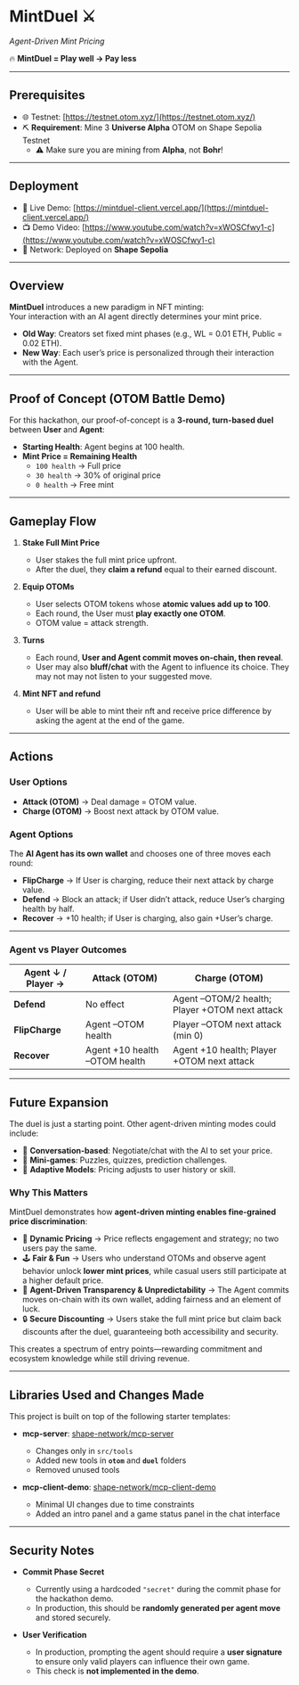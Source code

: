 # MintDuel ⚔️  
*Agent-Driven Mint Pricing*  

🔥 **MintDuel = Play well → Pay less**  

---

## Prerequisites  

- 🌐 Testnet: [https://testnet.otom.xyz/](https://testnet.otom.xyz/)  
- ⛏️ **Requirement**: Mine 3 **Universe Alpha** OTOM on Shape Sepolia Testnet  
  - ⚠️ Make sure you are mining from **Alpha**, not **Bohr**!  

---

## Deployment  

- 🚀 Live Demo: [https://mintduel-client.vercel.app/](https://mintduel-client.vercel.app/)  
- 📺 Demo Video: [https://www.youtube.com/watch?v=xWOSCfwy1-c](https://www.youtube.com/watch?v=xWOSCfwy1-c)
- 🌌 Network: Deployed on **Shape Sepolia**  

---

## Overview  

**MintDuel** introduces a new paradigm in NFT minting:  
Your interaction with an AI agent directly determines your mint price.  

- **Old Way**: Creators set fixed mint phases (e.g., WL = 0.01 ETH, Public = 0.02 ETH).  
- **New Way**: Each user’s price is personalized through their interaction with the Agent.  

---

## Proof of Concept (OTOM Battle Demo)  

For this hackathon, our proof-of-concept is a **3-round, turn-based duel** between **User** and **Agent**:  

- **Starting Health**: Agent begins at 100 health.  
- **Mint Price = Remaining Health**  
  - `100 health` → Full price  
  - `30 health` → 30% of original price  
  - `0 health` → Free mint  

---

## Gameplay Flow  

1. **Stake Full Mint Price**  
   - User stakes the full mint price upfront.  
   - After the duel, they **claim a refund** equal to their earned discount.  

2. **Equip OTOMs**  
   - User selects OTOM tokens whose **atomic values add up to 100**.  
   - Each round, the User must **play exactly one OTOM**.  
   - OTOM value = attack strength.  

3. **Turns**  
   - Each round, **User and Agent commit moves on-chain, then reveal**.  
   - User may also **bluff/chat** with the Agent to influence its choice. They may not may not listen to your suggested move.

4. **Mint NFT and refund**
   - User will be able to mint their nft and receive price difference by asking the agent at the end of the game.

---

## Actions  

### User Options  
- **Attack (OTOM)** → Deal damage = OTOM value.  
- **Charge (OTOM)** → Boost next attack by OTOM value.  

### Agent Options  
The **AI Agent has its own wallet** and chooses one of three moves each round:  
- **FlipCharge** → If User is charging, reduce their next attack by charge value.  
- **Defend** → Block an attack; if User didn’t attack, reduce User’s charging health by half.  
- **Recover** → +10 health; if User is charging, also gain +User’s charge.  

---

### Agent vs Player Outcomes  

| **Agent ↓ / Player →** | **Attack (OTOM)** | **Charge (OTOM)** |
|-------------------------|-------------------|-------------------|
| **Defend**    | No effect | Agent –OTOM/2 health; Player +OTOM next attack |
| **FlipCharge** | Agent –OTOM health | Player –OTOM next attack (min 0) |
| **Recover**   | Agent +10 health –OTOM health | Agent +10 health; Player +OTOM next attack |

---

## Future Expansion  

The duel is just a starting point. Other agent-driven minting modes could include:  

- 💬 **Conversation-based**: Negotiate/chat with the AI to set your price.  
- 🧩 **Mini-games**: Puzzles, quizzes, prediction challenges.  
- 🔄 **Adaptive Models**: Pricing adjusts to user history or skill.  

### Why This Matters  

MintDuel demonstrates how **agent-driven minting enables fine-grained price discrimination**:  

- 🎯 **Dynamic Pricing** → Price reflects engagement and strategy; no two users pay the same.  
- 🕹️ **Fair & Fun** → Users who understand OTOMs and observe agent behavior unlock **lower mint prices**, while casual users still participate at a higher default price.  
- 🤖 **Agent-Driven Transparency & Unpredictability** → The Agent commits moves on-chain with its own wallet, adding fairness and an element of luck.  
- 🔒 **Secure Discounting** → Users stake the full mint price but claim back discounts after the duel, guaranteeing both accessibility and security.  

This creates a spectrum of entry points—rewarding commitment and ecosystem knowledge while still driving revenue.  

---

## Libraries Used and Changes Made  

This project is built on top of the following starter templates:  

- **mcp-server**: [shape-network/mcp-server](https://github.com/shape-network/mcp-server)  
  - Changes only in `src/tools`  
  - Added new tools in **`otom`** and **`duel`** folders  
  - Removed unused tools  

- **mcp-client-demo**: [shape-network/mcp-client-demo](https://github.com/shape-network/mcp-client-demo)  
  - Minimal UI changes due to time constraints  
  - Added an intro panel and a game status panel in the chat interface  

---

## Security Notes  

- **Commit Phase Secret**  
  - Currently using a hardcoded `"secret"` during the commit phase for the hackathon demo.  
  - In production, this should be **randomly generated per agent move** and stored securely.  

- **User Verification**  
  - In production, prompting the agent should require a **user signature** to ensure only valid players can influence their own game.  
  - This check is **not implemented in the demo**.  
